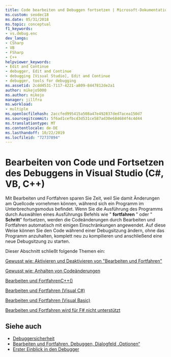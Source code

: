 ```yaml
---
title: Code bearbeiten und Debuggen fortsetzen | Microsoft-Dokumentation
ms.custom: seodec18
ms.date: 05/31/2018
ms.topic: conceptual
f1_keywords:
- vs.debug.enc
dev_langs:
- CSharp
- VB
- FSharp
- C++
helpviewer_keywords:
- Edit and Continue
- debugger, Edit and Continue
- debugging [Visual Studio], Edit and Continue
- debugger, tools for debugging
ms.assetid: 2cdd4531-7117-4221-a809-8447812de2a1
author: mikejo5000
ms.author: mikejo
manager: jillfra
ms.workload:
- multiple
ms.openlocfilehash: 2accfed995415a508a47e492837ded7acea150d7
ms.sourcegitcommit: 5f6ad1cefbcd3d531ce587ad30e684684f4c4d44
ms.translationtype: MT
ms.contentlocale: de-DE
ms.lasthandoff: 10/22/2019
ms.locfileid: "72737894"
---
```

# <a name="edit-code-and-continue-debugging-in-visual-studio-c-vb-c"></a>Bearbeiten von Code und Fortsetzen des Debuggens in Visual Studio (C#, VB, C++)
Mit Bearbeiten und Fortfahren sparen Sie Zeit, weil Sie damit Änderungen am Quellcode vornehmen können, während sich ein Programm im Unterbrechungsmodus befindet. Wenn Sie die Ausführung des Programms durch Auswählen eines Ausführungs Befehls wie " **fortfahren** " oder " **Schritt**" fortsetzen, werden die Codeänderungen durch Bearbeiten und Fortfahren automatisch mit einigen Einschränkungen angewendet. Auf diese Weise können Sie den Code während einer Debugsitzung ändern, ohne das Programm anzuhalten, komplett neu zu kompilieren und anschließend eine neue Debugsitzung zu starten.

 Dieser Abschnitt schließt folgende Themen ein:

 [Gewusst wie: Aktivieren und Deaktivieren von "Bearbeiten und Fortfahren"](../debugger/how-to-enable-and-disable-edit-and-continue.md)

 [Gewusst wie: Anhalten von Codeänderungen](../debugger/how-to-stop-code-changes.md)

 [Bearbeiten und FortfahrenC++()](../debugger/edit-and-continue-visual-cpp.md)

 [Bearbeiten und Fortfahren (Visual C#)](../debugger/edit-and-continue-visual-csharp.md)

 [Bearbeiten und Fortfahren (Visual Basic)](../debugger/edit-and-continue-visual-basic.md)

 [Bearbeiten und Fortfahren wird für F# nicht unterstützt](../debugger/edit-and-continue-not-supported-for-f-hash.md)

## <a name="see-also"></a>Siehe auch
- [Debuggersicherheit](../debugger/debugger-security.md)
- [Bearbeiten und Fortfahren, Debuggen, Dialogfeld „Optionen“](https://msdn.microsoft.com/library/bcew296c.aspx)
- [Erster Einblick in den Debugger](../debugger/debugger-feature-tour.md)
